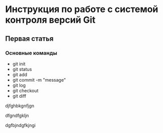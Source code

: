 # Инструкция по работе с системой контроля версий Git

## Первая статья

### Основные команды

* git init
* git status
* git add
* git commit -m "message"
* git log
* git checkout
* git diff

djfghbkgnfjgn

dfgndfgkljn

dgfbjndgfkjngi
